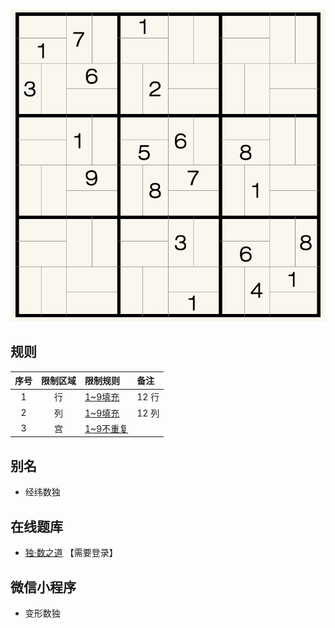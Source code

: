 ![](../../../images/sudoku/凉席数独.png)

## 规则
| 序号 | 限制区域 | 限制规则 | 备注 |
| :---: | :---: | :--- | :--- |
| 1 | 行 | [1~9填充] | 12 行 |
| 2 | 列 | [1~9填充] | 12 列 |
| 3 | 宫 | [1~9不重复] | |

## 别名
- 经纬数独

## 在线题库
- [独·数之道](http://www.sudokufans.org.cn/lx/game.index.php?type=ph3) 【需要登录】

## 微信小程序
- 变形数独

[1~9填充]: ../../../rules.md#1~9填充
[1~9不重复]: ../../../rules.md#1~9不重复